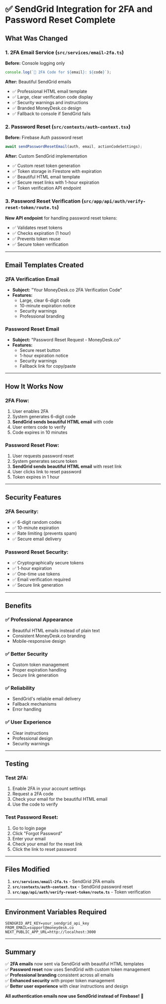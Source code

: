 # ✅ SendGrid Integration for 2FA and Password Reset Complete

## What Was Changed

### 1. **2FA Email Service** (`src/services/email-2fa.ts`)
**Before:** Console logging only
```javascript
console.log(`📧 2FA Code for ${email}: ${code}`);
```

**After:** Beautiful SendGrid emails
- ✅ Professional HTML email template
- ✅ Large, clear verification code display
- ✅ Security warnings and instructions
- ✅ Branded MoneyDesk.co design
- ✅ Fallback to console if SendGrid fails

### 2. **Password Reset** (`src/contexts/auth-context.tsx`)
**Before:** Firebase Auth password reset
```javascript
await sendPasswordResetEmail(auth, email, actionCodeSettings);
```

**After:** Custom SendGrid implementation
- ✅ Custom reset token generation
- ✅ Token storage in Firestore with expiration
- ✅ Beautiful HTML email template
- ✅ Secure reset links with 1-hour expiration
- ✅ Token verification API endpoint

### 3. **Password Reset Verification** (`src/app/api/auth/verify-reset-token/route.ts`)
**New API endpoint** for handling password reset tokens:
- ✅ Validates reset tokens
- ✅ Checks expiration (1 hour)
- ✅ Prevents token reuse
- ✅ Secure token verification

---

## Email Templates Created

### 2FA Verification Email
- **Subject:** "Your MoneyDesk.co 2FA Verification Code"
- **Features:**
  - Large, clear 6-digit code
  - 10-minute expiration notice
  - Security warnings
  - Professional branding

### Password Reset Email
- **Subject:** "Password Reset Request - MoneyDesk.co"
- **Features:**
  - Secure reset button
  - 1-hour expiration notice
  - Security warnings
  - Fallback link for copy/paste

---

## How It Works Now

### 2FA Flow:
1. User enables 2FA
2. System generates 6-digit code
3. **SendGrid sends beautiful HTML email** with code
4. User enters code to verify
5. Code expires in 10 minutes

### Password Reset Flow:
1. User requests password reset
2. System generates secure token
3. **SendGrid sends beautiful HTML email** with reset link
4. User clicks link to reset password
5. Token expires in 1 hour

---

## Security Features

### 2FA Security:
- ✅ 6-digit random codes
- ✅ 10-minute expiration
- ✅ Rate limiting (prevents spam)
- ✅ Secure email delivery

### Password Reset Security:
- ✅ Cryptographically secure tokens
- ✅ 1-hour expiration
- ✅ One-time use tokens
- ✅ Email verification required
- ✅ Secure link generation

---

## Benefits

### ✅ **Professional Appearance**
- Beautiful HTML emails instead of plain text
- Consistent MoneyDesk.co branding
- Mobile-responsive design

### ✅ **Better Security**
- Custom token management
- Proper expiration handling
- Secure link generation

### ✅ **Reliability**
- SendGrid's reliable email delivery
- Fallback mechanisms
- Error handling

### ✅ **User Experience**
- Clear instructions
- Professional design
- Security warnings

---

## Testing

### Test 2FA:
1. Enable 2FA in your account settings
2. Request a 2FA code
3. Check your email for the beautiful HTML email
4. Use the code to verify

### Test Password Reset:
1. Go to login page
2. Click "Forgot Password"
3. Enter your email
4. Check your email for the reset link
5. Click the link to reset password

---

## Files Modified

1. **`src/services/email-2fa.ts`** - SendGrid 2FA emails
2. **`src/contexts/auth-context.tsx`** - SendGrid password reset
3. **`src/app/api/auth/verify-reset-token/route.ts`** - Token verification

---

## Environment Variables Required

```env
SENDGRID_API_KEY=your_sendgrid_api_key
FROM_EMAIL=support@moneydesk.co
NEXT_PUBLIC_APP_URL=http://localhost:3000
```

---

## Summary

✅ **2FA emails** now sent via SendGrid with beautiful HTML templates  
✅ **Password reset** now uses SendGrid with custom token management  
✅ **Professional branding** consistent across all emails  
✅ **Enhanced security** with proper token management  
✅ **Better user experience** with clear instructions and design  

**All authentication emails now use SendGrid instead of Firebase!** 🎉
